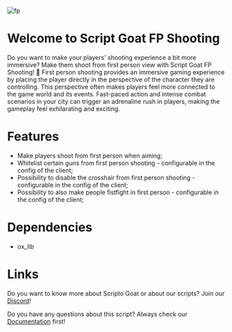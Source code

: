 ![fp](https://github.com/Scripto-Goat/sg-firstpersonshooting/assets/154728266/ac9e44c1-d865-43a5-ab52-d2f21e0f42e3)

# Welcome to Script Goat FP Shooting
Do you want to make your players' shooting experience a bit more immersive? Make them shoot from first person view with Script Goat FP Shooting! 🐐 First person shooting provides an immersive gaming experience by placing the player directly in the perspective of the character they are controlling. This perspective often makes players feel more connected to the game world and its events. Fast-paced action and intense combat scenarios in your city can trigger an adrenaline rush in players, making the gameplay feel exhilarating and exciting.

# Features
- Make players shoot from first person when aiming;
- Whitelist certain guns from first person shooting - configurable in the config of the client;
- Possibility to disable the crosshair from first person shooting - configurable in the config of the client;
- Possibility to also make people fistfight in first person - configurable in the config of the client;

# Dependencies
- ox_lib

# Links
Do you want to know more about Scripto Goat or about our scripts? Join our [Discord](https://discord.gg/ZGAPQE2yC3)!

Do you have any questions about this script? Always check our [Documentation](https://scripto-goat.gitbook.io/documentation) first!
